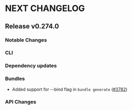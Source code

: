# NEXT CHANGELOG

## Release v0.274.0

### Notable Changes

### CLI

### Dependency updates

### Bundles
* Added support for --bind flag in `bundle generate` ([#3782](https://github.com/databricks/cli/pull/3782))

### API Changes
